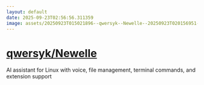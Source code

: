 ```yaml
---
layout: default
date: 2025-09-23T02:56:56.311359
image: assets/20250923T015021896--qwersyk--Newelle--20250923T020156951--cropped.png
---
```


# [qwersyk/Newelle](https://github.com/qwersyk/Newelle)

AI assistant for Linux with voice, file management, terminal commands, and extension support
